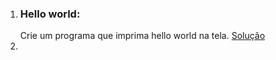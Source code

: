 1. ### Hello world: 
    Crie um programa que imprima hello world na tela. [Solução](./main/main.py)
2. 
